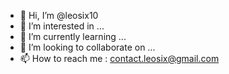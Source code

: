 - 👋 Hi, I’m @leosix10
- 👀 I’m interested in ...
- 🌱 I’m currently learning ...
- 💞️ I’m looking to collaborate on ...
- 📫 How to reach me : contact.leosix@gmail.com

<!---
leosix10/leosix10 is a ✨ special ✨ repository because its `README.md` (this file) appears on your GitHub profile.
You can click the Preview link to take a look at your changes.
--->
